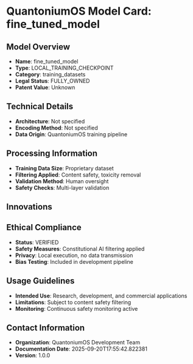 
# QuantoniumOS Model Card: fine_tuned_model

## Model Overview
- **Name**: fine_tuned_model
- **Type**: LOCAL_TRAINING_CHECKPOINT
- **Category**: training_datasets
- **Legal Status**: FULLY_OWNED
- **Patent Value**: Unknown

## Technical Details
- **Architecture**: Not specified
- **Encoding Method**: Not specified
- **Data Origin**: QuantoniumOS training pipeline

## Processing Information
- **Training Data Size**: Proprietary dataset
- **Filtering Applied**: Content safety, toxicity removal
- **Validation Method**: Human oversight
- **Safety Checks**: Multi-layer validation

## Innovations

## Ethical Compliance
- **Status**: VERIFIED
- **Safety Measures**: Constitutional AI filtering applied
- **Privacy**: Local execution, no data transmission
- **Bias Testing**: Included in development pipeline

## Usage Guidelines
- **Intended Use**: Research, development, and commercial applications
- **Limitations**: Subject to content safety filtering
- **Monitoring**: Continuous safety monitoring active

## Contact Information
- **Organization**: QuantoniumOS Development Team
- **Documentation Date**: 2025-09-20T17:55:42.822381
- **Version**: 1.0.0
